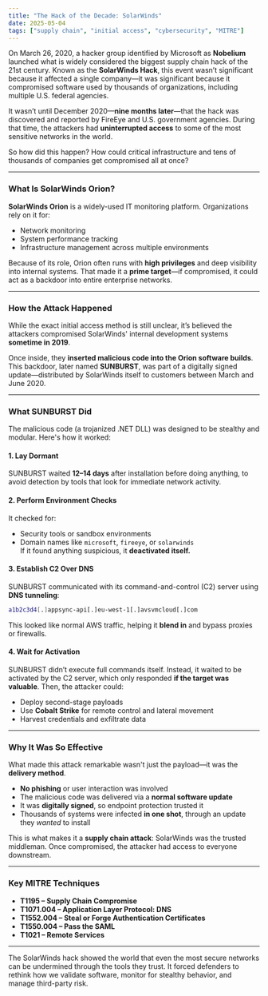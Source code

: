 ```yaml
---
title: "The Hack of the Decade: SolarWinds"
date: 2025-05-04
tags: ["supply chain", "initial access", "cybersecurity", "MITRE"]
---
```


On March 26, 2020, a hacker group identified by Microsoft as **Nobelium** launched what is widely considered the biggest supply chain hack of the 21st century. Known as the **SolarWinds Hack**, this event wasn’t significant because it affected a single company—it was significant because it compromised software used by thousands of organizations, including multiple U.S. federal agencies.

It wasn’t until December 2020—**nine months later**—that the hack was discovered and reported by FireEye and U.S. government agencies. During that time, the attackers had **uninterrupted access** to some of the most sensitive networks in the world.

So how did this happen? How could critical infrastructure and tens of thousands of companies get compromised all at once?

---

### What Is SolarWinds Orion?

**SolarWinds Orion** is a widely-used IT monitoring platform. Organizations rely on it for:
- Network monitoring  
- System performance tracking  
- Infrastructure management across multiple environments  

Because of its role, Orion often runs with **high privileges** and deep visibility into internal systems. That made it a **prime target**—if compromised, it could act as a backdoor into entire enterprise networks.

---

### How the Attack Happened

While the exact initial access method is still unclear, it’s believed the attackers compromised SolarWinds' internal development systems **sometime in 2019**.

Once inside, they **inserted malicious code into the Orion software builds**. This backdoor, later named **SUNBURST**, was part of a digitally signed update—distributed by SolarWinds itself to customers between March and June 2020.

---

### What SUNBURST Did

The malicious code (a trojanized .NET DLL) was designed to be stealthy and modular. Here's how it worked:

#### 1. **Lay Dormant**
SUNBURST waited **12–14 days** after installation before doing anything, to avoid detection by tools that look for immediate network activity.

#### 2. **Perform Environment Checks**
It checked for:
- Security tools or sandbox environments  
- Domain names like `microsoft`, `fireeye`, or `solarwinds`  
If it found anything suspicious, it **deactivated itself.**

#### 3. **Establish C2 Over DNS**
SUNBURST communicated with its command-and-control (C2) server using **DNS tunneling**:
```bash
a1b2c3d4[.]appsync-api[.]eu-west-1[.]avsvmcloud[.]com
```
This looked like normal AWS traffic, helping it **blend in** and bypass proxies or firewalls.

#### 4. **Wait for Activation**
SUNBURST didn’t execute full commands itself. Instead, it waited to be activated by the C2 server, which only responded **if the target was valuable**. Then, the attacker could:
- Deploy second-stage payloads  
- Use **Cobalt Strike** for remote control and lateral movement  
- Harvest credentials and exfiltrate data

---

### Why It Was So Effective

What made this attack remarkable wasn't just the payload—it was the **delivery method**.

- **No phishing** or user interaction was involved  
- The malicious code was delivered via a **normal software update**  
- It was **digitally signed**, so endpoint protection trusted it  
- Thousands of systems were infected **in one shot**, through an update they *wanted* to install

This is what makes it a **supply chain attack**: SolarWinds was the trusted middleman. Once compromised, the attacker had access to everyone downstream.

---

### Key MITRE Techniques

- **T1195 – Supply Chain Compromise**  
- **T1071.004 – Application Layer Protocol: DNS**  
- **T1552.004 – Steal or Forge Authentication Certificates**  
- **T1550.004 – Pass the SAML**  
- **T1021 – Remote Services**

---

The SolarWinds hack showed the world that even the most secure networks can be undermined through the tools they trust. It forced defenders to rethink how we validate software, monitor for stealthy behavior, and manage third-party risk.
